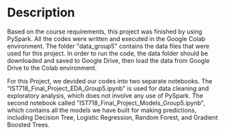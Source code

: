 # Description

Based on the course requirements, this project was finished by using PySpark. All the codes were written and executed in the Google Colab environment. The folder "data_group5" 
contains the data files that were used for this project. In order to run the code, the data folder should be downloaded and saved to Google Drive, then load the data from 
Google Drive to the Colab environment.

For this Project, we devided our codes into two separate notebooks. The "IST718_Final_Project_EDA_Group5.ipynb" is used for data cleaning and exploratory analysis, which does not 
involve any use of PySpark. The second notebook called "IST718_Final_Project_Models_Group5.ipynb", which contains all the models we have built for making predictions, including 
Decision Tree, Logistic Regression, Random Forest, and Gradient Boosted Trees.
